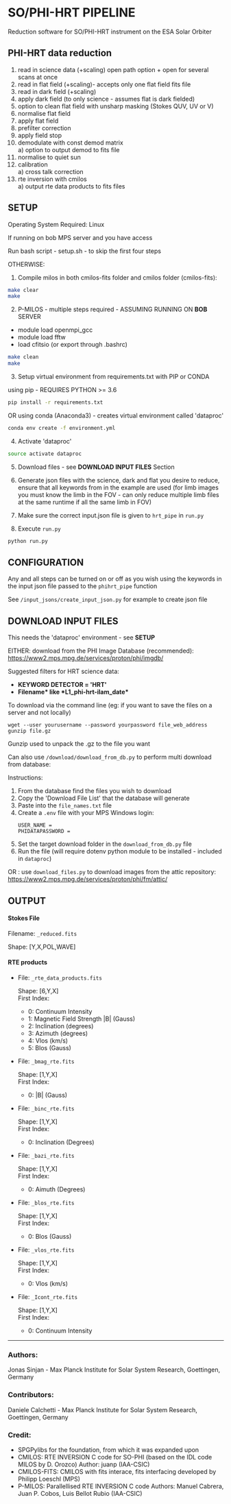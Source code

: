 # **SO/PHI-HRT PIPELINE**

Reduction software for SO/PHI-HRT instrument on the ESA Solar Orbiter
## **PHI-HRT data reduction**
1. read in science data (+scaling) open path option + open for several scans at once
2. read in flat field (+scaling)- accepts only one flat field fits file
3. read in dark field (+scaling)
4. apply dark field (to only science - assumes flat is dark fielded)
5. option to clean flat field with unsharp masking (Stokes QUV, UV or V)
6. normalise flat field
7. apply flat field
8. prefilter correction
9. apply field stop
10. demodulate with const demod matrix <br>
        a) option to output demod to fits file <br>
11. normalise to quiet sun
12. calibration <br>
        a) cross talk correction <br>
13. rte inversion with cmilos <br>
        a) output rte data products to fits files <br>




## **SETUP**

Operating System Required: Linux

If running on bob MPS server and you have access

Run bash script - setup.sh - to skip the first four steps

OTHERWISE:

1. Compile milos in both cmilos-fits folder and cmilos folder (cmilos-fits):

```bash
make clear
make
```

2. P-MILOS - multiple steps required - ASSUMING RUNNING ON **BOB** SERVER
- module load openmpi_gcc
- module load fftw
- load cfitsio (or export through .bashrc)

```bash
make clean
make
```    
3. Setup virtual environment from requirements.txt with PIP or CONDA

using pip - REQUIRES PYTHON >= 3.6
```bash
pip install -r requirements.txt
```
OR using conda (Anaconda3) - creates virtual environment called 'dataproc'
```bash
conda env create -f environment.yml
```

4. Activate 'dataproc'
```bash
source activate dataproc
```

5. Download files - see **DOWNLOAD INPUT FILES** Section

5. Generate json files with the science, dark and flat you desire to reduce, ensure that all keywords from in the example are used (for limb images you must know the limb in the FOV - can only reduce multiple limb files at the same runtime if all the same limb in FOV)

6. Make sure the correct input.json file is given to `hrt_pipe` in ```run.py```

7. Execute ```run.py```

```bash
python run.py
```

## **CONFIGURATION**

Any and all steps can be turned on or off as you wish using the keywords in the input json file passed to the `phihrt_pipe` function

See `/input_jsons/create_input_json.py` for example to create json file

## **DOWNLOAD INPUT FILES**

This needs the 'dataproc' environment - see **SETUP**

EITHER: download from the PHI Image Database (recommended): https://www2.mps.mpg.de/services/proton/phi/imgdb/

Suggested filters for HRT science data: 
- **KEYWORD DETECTOR = 'HRT'** <br >
- **Filename\* like \*L1_phi-hrt-ilam_date\***
        
To download via the command line (eg: if you want to save the files on a server and not locally)
```
wget --user yourusername --password yourpassword file_web_address
gunzip file.gz
```
Gunzip used to unpack the .gz to the file you want  <br>

Can also use `/download/download_from_db.py` to perform multi download from database:

Instructions:
  1. From the database find the files you wish to download
  2. Copy the 'Download File List' that the database will generate
  3. Paste into the `file_names.txt` file
  4. Create a `.env` file with your MPS Windows login: <br> 
      ```text=
      USER_NAME =
      PHIDATAPASSWORD =
      ```  
  5. Set the target download folder in the `download_from_db.py` file
  6. Run the file (will require dotenv python module to be installed - included in `dataproc`) 

OR : use `download_files.py` to download images from the attic repository: https://www2.mps.mpg.de/services/proton/phi/fm/attic/
## **OUTPUT**

#### **Stokes File**
Filename: `_reduced.fits `

Shape: [Y,X,POL,WAVE]

#### **RTE products**
- File: `_rte_data_products.fits`

  Shape: [6,Y,X] <br>
  First Index:
  - 0: Continuum Intensity
  - 1: Magnetic Field Strength |B| (Gauss)
  - 2: Inclination (degrees)
  - 3: Azimuth (degrees)
  - 4: Vlos (km/s)
  - 5: Blos (Gauss) </p>

- File: `_bmag_rte.fits`

  Shape: [1,Y,X] <br>
  First Index: <br>
  - 0: |B| (Gauss) </p>

- File: `_binc_rte.fits`

  Shape: [1,Y,X] <br>
  First Index: <br>
  - 0: Inclination (Degrees) </p>

- File: `_bazi_rte.fits`

  Shape: [1,Y,X] <br>
  First Index: <br>
  - 0: Aimuth (Degrees) </p>

- File: `_blos_rte.fits`

  Shape: [1,Y,X] <br>
  First Index: <br>
  - 0: Blos (Gauss) </p>

- File: `_vlos_rte.fits`

  Shape: [1,Y,X] <br>
  First Index: <br>
  - 0: Vlos (km/s) </p>

- File: `_Icont_rte.fits`

  Shape: [1,Y,X] <br>
  First Index:
  - 0: Continuum Intensity


***


### **Authors**: <br>

Jonas Sinjan - Max Planck Institute for Solar System Research, Goettingen, Germany

### **Contributors**: <br>

Daniele Calchetti - Max Planck Institute for Solar System Research, Goettingen, Germany

### **Credit**: <br>

- SPGPylibs for the foundation, from which it was expanded upon
- CMILOS: RTE INVERSION C code for SO-PHI (based on the IDL code MILOS by D. Orozco) Author: juanp (IAA-CSIC)
- CMILOS-FITS: CMILOS with fits interace, fits interfacing developed by Philipp Loeschl (MPS)
- P-MILOS:  Parallellised RTE INVERSION C code Authors: Manuel Cabrera, Juan P. Cobos, Luis Bellot Rubio (IAA-CSIC)